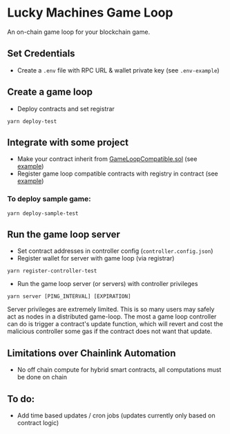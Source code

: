 # Lucky Machines Game Loop

An on-chain game loop for your blockchain game.

## Set Credentials

- Create a `.env` file with RPC URL & wallet private key (see `.env-example`)

## Create a game loop

- Deploy contracts and set registrar

```shell
yarn deploy-test
```

## Integrate with some project

- Make your contract inherit from [GameLoopCompatible.sol](https://github.com/LuckyMachines/game-loop/blob/main/contracts/GameLoopCompatible.sol) (see [example](https://github.com/LuckyMachines/game-loop/blob/main/contracts/sample/NumberGoUp.sol))
- Register game loop compatible contracts with registry in contract (see [example](https://github.com/LuckyMachines/game-loop/blob/main/contracts/sample/NumberGoUp.sol))

### To deploy sample game:

```shell
yarn deploy-sample-test
```

## Run the game loop server

- Set contract addresses in controller config (`controller.config.json`)
- Register wallet for server with game loop (via registrar)

```shell
yarn register-controller-test
```

- Run the game loop server (or servers) with controller privileges

```shell
yarn server [PING_INTERVAL] [EXPIRATION]
```

Server privileges are extremely limited. This is so many users may safely act as nodes in a distributed game-loop. The most a game loop controller can do is trigger a contract's update function, which will revert and cost the malicious controller some gas if the contract does not want that update.

## Limitations over Chainlink Automation

- No off chain compute for hybrid smart contracts, all computations must be done on chain

## To do:

- Add time based updates / cron jobs (updates currently only based on contract logic)
